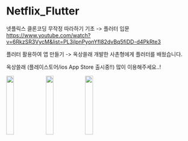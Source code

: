 # Netflix_Flutter

넷플릭스 클론코딩 무작정 따라하기 기초 -> 플러터 입문 <br>
https://www.youtube.com/watch?v=6RkzSR3VycM&list=PL3ilpnPyonYfl82dvBq5fiDD-d4PkRte3

플러터 활용하여 앱 만들기 -> 옥상쓸래 개발한 사촌형에게 플러터를 배웠습니다. <br>

옥상쓸래 (플레이스토어/ios App Store 출시중!!) 많이 이용해주세요..! <br>

<img width="20%" src="https://user-images.githubusercontent.com/38518648/145704664-6befacaa-16f2-4c1b-9723-dbcfe928af7e.png"/>
<img width="20%" src="https://user-images.githubusercontent.com/38518648/145704668-0e95b0ac-9c3e-4b25-a6fb-f56b22d935f6.png"/>
<img width="20%" src="https://user-images.githubusercontent.com/38518648/145704695-e9401749-390d-426a-bcce-5bcccf3a1120.png"/>
